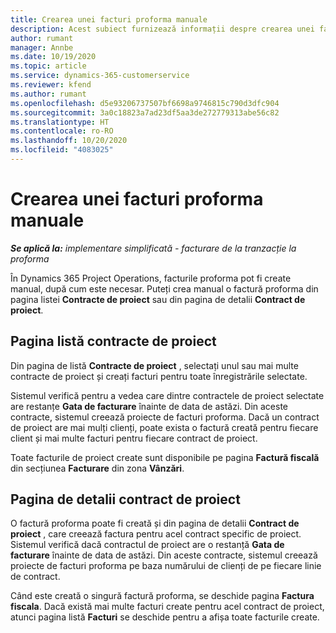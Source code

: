 ```yaml
---
title: Crearea unei facturi proforma manuale
description: Acest subiect furnizează informații despre crearea unei facturi proforma manuale în Project Operations.
author: rumant
manager: Annbe
ms.date: 10/19/2020
ms.topic: article
ms.service: dynamics-365-customerservice
ms.reviewer: kfend
ms.author: rumant
ms.openlocfilehash: d5e93206737507bf6698a9746815c790d3dfc904
ms.sourcegitcommit: 3a0c18823a7ad23df5aa3de272779313abe56c82
ms.translationtype: HT
ms.contentlocale: ro-RO
ms.lasthandoff: 10/20/2020
ms.locfileid: "4083025"
---
```

# <a name="creating-a-manual-proforma-invoice"></a>Crearea unei facturi proforma manuale

_**Se aplică la:** implementare simplificată - facturare de la tranzacție la proforma_

În Dynamics 365 Project Operations, facturile proforma pot fi create manual, după cum este necesar. Puteți crea manual o factură proforma din pagina listei **Contracte de proiect** sau din pagina de detalii **Contract de proiect**.

##  <a name="project-contracts-list-page"></a>Pagina listă contracte de proiect

Din pagina de listă **Contracte de proiect** , selectați unul sau mai multe contracte de proiect și creați facturi pentru toate înregistrările selectate.

Sistemul verifică pentru a vedea care dintre contractele de proiect selectate are restanțe **Gata de facturare** înainte de data de astăzi. Din aceste contracte, sistemul creează proiecte de facturi proforma. Dacă un contract de proiect are mai mulți clienți, poate exista o factură creată pentru fiecare client și mai multe facturi pentru fiecare contract de proiect.

Toate facturile de proiect create sunt disponibile pe pagina **Factură fiscală** din secțiunea **Facturare** din zona **Vânzări**.

## <a name="project-contract-details-page"></a>Pagina de detalii contract de proiect

O factură proforma poate fi creată și din pagina de detalii **Contract de proiect** , care creează factura pentru acel contract specific de proiect. Sistemul verifică dacă contractul de proiect are o restanță **Gata de facturare** înainte de data de astăzi. Din aceste contracte, sistemul creează proiecte de facturi proforma pe baza numărului de clienți de pe fiecare linie de contract.

Când este creată o singură factură proforma, se deschide pagina **Factura fiscala**. Dacă există mai multe facturi create pentru acel contract de proiect, atunci pagina listă **Facturi** se deschide pentru a afișa toate facturile create.
